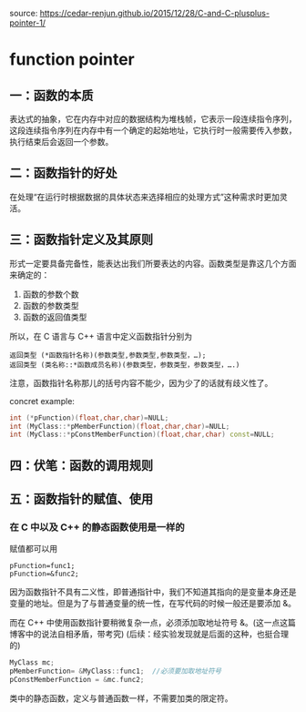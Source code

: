 source: https://cedar-renjun.github.io/2015/12/28/C-and-C-plusplus-pointer-1/

# function pointer

## 一：函数的本质
表达式的抽象，它在内存中对应的数据结构为堆栈帧，它表示一段连续指令序列，这段连续指令序列在内存中有一个确定的起始地址，它执行时一般需要传入参数，执行结束后会返回一个参数。

## 二：函数指针的好处
在处理“在运行时根据数据的具体状态来选择相应的处理方式”这种需求时更加灵活。

## 三：函数指针定义及其原则
形式一定要具备完备性，能表达出我们所要表达的内容。函数类型是靠这几个方面来确定的：
1. 函数的参数个数
2. 函数的参数类型
3. 函数的返回值类型

所以，在 C 语言与 C++ 语言中定义函数指针分别为
```
返回类型 (*函数指针名称)(参数类型,参数类型,参数类型，…);
返回类型 (类名称::*函数成员名称)(参数类型，参数类型，参数类型，….)
```
注意，函数指针名称那儿的括号内容不能少，因为少了的话就有歧义性了。

concret example:

```c++
int (*pFunction)(float,char,char)=NULL;
int (MyClass::*pMemberFunction)(float,char,char)=NULL;
int (MyClass::*pConstMemberFunction)(float,char,char) const=NULL;
```

## 四：伏笔：函数的调用规则

## 五：函数指针的赋值、使用
### 在 C 中以及 C++ 的静态函数使用是一样的
赋值都可以用
```
pFunction=func1;
pFunction=&func2;
```
因为函数指针不具有二义性，即普通指针中，我们不知道其指向的是变量本身还是变量的地址。但是为了与普通变量的统一性，在写代码的时候一般还是要添加 &。

而在 C++ 中使用函数指针要稍微复杂一点，必须添加取地址符号 &。(这一点这篇博客中的说法自相矛盾，带考究) (后续：经实验发现就是后面的这种，也挺合理的)
```c++
MyClass mc;
pMemberFunction= &MyClass::func1;  //必须要加取地址符号
pConstMemberFunction = &mc.func2;
```
类中的静态函数，定义与普通函数一样，不需要加类的限定符。